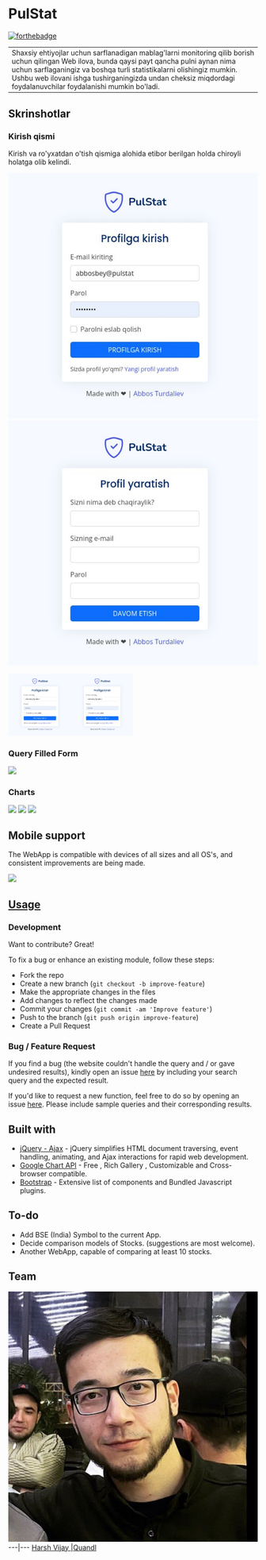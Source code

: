 # PulStat

[![forthebadge](http://forthebadge.com/images/badges/built-with-love.svg)](http://quvnoq.biz)

<table>
<tr>
<td>
  Shaxsiy ehtiyojlar uchun sarflanadigan mablag'larni monitoring qilib borish uchun qilingan Web ilova, bunda qaysi payt qancha pulni aynan nima uchun sarflaganingiz va boshqa turli statistikalarni olishingiz mumkin. Ushbu web ilovani ishga tushirganingizda undan cheksiz miqdordagi foydalanuvchilar foydalanishi mumkin bo'ladi.
</td>
</tr>
</table>

## Skrinshotlar

### Kirish qismi
Kirish va ro\'yxatdan o\'tish qismiga alohida etibor berilgan holda chiroyli holatga olib kelindi.

![](https://github.com/abbouse/PulStat/raw/master/screenshot/screen.jpg) ![](https://github.com/abbouse/PulStat/raw/master/screenshot/screen2.jpg)

<img src="https://github.com/abbouse/PulStat/raw/master/screenshot/screen.jpg" width="25%"><img src="https://github.com/abbouse/PulStat/raw/master/screenshot/screen.jpg" width="25%">
### Query Filled Form
![](https://iharsh234.github.io/WebApp/images/demo/demo_query.JPG)

### Charts
![](https://iharsh234.github.io/WebApp/images/demo/demo_chart1.JPG)
![](https://iharsh234.github.io/WebApp/images/demo/demo_chart2.JPG)
![](https://iharsh234.github.io/WebApp/images/demo/demo_chart3.JPG)


## Mobile support
The WebApp is compatible with devices of all sizes and all OS's, and consistent improvements are being made.

![](https://iharsh234.github.io/WebApp/images/demo/mobile.png)




## [Usage](https://iharsh234.github.io/WebApp/) 

### Development
Want to contribute? Great!

To fix a bug or enhance an existing module, follow these steps:

- Fork the repo
- Create a new branch (`git checkout -b improve-feature`)
- Make the appropriate changes in the files
- Add changes to reflect the changes made
- Commit your changes (`git commit -am 'Improve feature'`)
- Push to the branch (`git push origin improve-feature`)
- Create a Pull Request 

### Bug / Feature Request

If you find a bug (the website couldn't handle the query and / or gave undesired results), kindly open an issue [here](https://github.com/iharsh234/WebApp/issues/new) by including your search query and the expected result.

If you'd like to request a new function, feel free to do so by opening an issue [here](https://github.com/iharsh234/WebApp/issues/new). Please include sample queries and their corresponding results.


## Built with 

- [jQuery - Ajax](http://www.w3schools.com/jquery/jquery_ref_ajax.asp) - jQuery simplifies HTML document traversing, event handling, animating, and Ajax interactions for rapid web development.
- [Google Chart API](https://developers.google.com/chart/interactive/docs/quick_start) - Free , Rich Gallery , Customizable and Cross-browser compatible.
- [Bootstrap](http://getbootstrap.com/) - Extensive list of components and  Bundled Javascript plugins.


## To-do
- Add BSE (India) Symbol to the current App.
- Decide comparison models of Stocks. (suggestions are most welcome).
- Another WebApp, capable of comparing at least 10 stocks.

## Team

[![Abbos Turdaliev](https://github.com/abbouse/PulStat/raw/master/assets/img/author.jpg)](https://quvnoq.biz/)
---|---
[Harsh Vijay ](https://github.com/iharsh234) |[Quandl](https://www.quandl.com)
